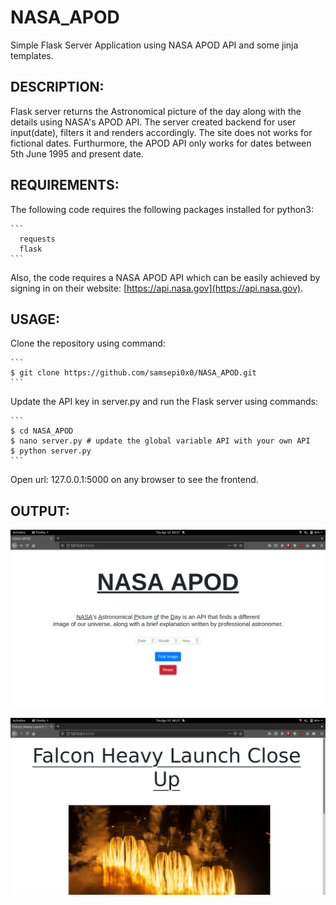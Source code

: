 # NASA_APOD


   Simple Flask Server Application using NASA APOD API and some jinja templates.



 ## DESCRIPTION:
   Flask server returns the Astronomical picture of the day along with the details using
   NASA's APOD API.
   The server created backend for user input(date), filters it and renders accordingly.
   The site does not works for fictional dates. 
   Furthurmore, the APOD API only works for dates between 5th June 1995 and present date.



 ## REQUIREMENTS:
   The following code requires the following packages installed for python3:
   
    ```
      requests
      flask
    ```
    
   Also, the code requires a NASA APOD API which can be easily achieved by signing
   in on their website: [https://api.nasa.gov](https://api.nasa.gov).


 ## USAGE:
   Clone the repository using command:
   
    ```
    $ git clone https://github.com/samsepi0x0/NASA_APOD.git
    ```
   
   Update the API key in server.py and run the Flask server using commands:
   
    ```
    $ cd NASA_APOD
    $ nano server.py # update the global variable API with your own API
    $ python server.py
    ```
    
   Open url: 127.0.0.1:5000 on any browser to see the frontend.
    


 ## OUTPUT:


   ![Screenshot](https://github.com/samsepi0x0/NASA_APOD/blob/main/screenshots/Screenshot%20from%202021-04-15%2000-17-09.png)

   ![Screenshot](https://github.com/samsepi0x0/NASA_APOD/blob/main/screenshots/Screenshot%20from%202021-04-15%2000-17-33.png)

